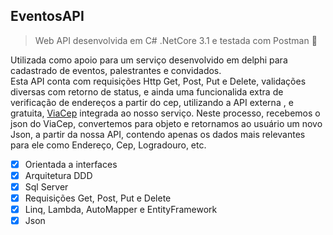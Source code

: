 
## EventosAPI

> Web API desenvolvida em C# .NetCore 3.1 e testada com Postman :rocket:

Utilizada como apoio para um serviço desenvolvido em delphi para cadastrado de eventos, palestrantes e convidados.\
Esta API conta com requisições Http Get, Post, Put e Delete, validações diversas com retorno de status, e ainda uma funcionalida extra de verificação de endereços a partir do cep, utilizando a API externa , e gratuita, [ViaCep](https://viacep.com.br) integrada ao nosso serviço. Neste processo, recebemos o json do ViaCep, convertemos para objeto e retornamos ao usuário um novo Json, a partir da nossa API, contendo apenas os dados mais relevantes para ele como Endereço, Cep, Logradouro, etc.


- [x] Orientada a interfaces
- [x] Arquitetura DDD
- [x] Sql Server
- [x] Requisições Get, Post, Put e Delete
- [x] Linq, Lambda, AutoMapper e EntityFramework
- [x] Json

